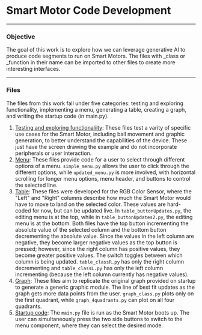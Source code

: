 # Smart Motor Code Development

---

### Objective
The goal of this work is to explore how we can leverage generative AI to produce code segments to run on Smart Motors. The files with _class or _function in their name can be imported to other files to create more interesting interfaces. 

---

### Files
The files from this work fall under five categories: testing and exploring functionality, implementing a menu, generating a table, creating a graph, and writing the startup code (in main.py). 
1. <ins>Testing and exploring functionaliity</ins>: These files test a varity of specific use cases for the Smart Motor, including ball movement and graphic generation, to better understand the capabilities of the device. These just have the screen drawing the example and do not incorporate peripherals or user interaction. 
2. <ins>Menu</ins>: These files provide code for a user to select through different options of a menu. `simple_menu.py` allows the user to click through the different options, while `updated_menu.py` is more involved, with horizontal scrolling for longer menu options, menu header, and buttons to control the selected line. 
3. <ins>Table</ins>: These files were developed for the RGB Color Sensor, where the "Left" and "Right" columns describe how much the Smart Motor would have to move to land on the selected color. These values are hard-coded for now, but can be updated live. In `table_buttonUpdates.py`, the editing menu is at the top, while in `table_buttonUpdates2.py`, the editing menu is at the bottom. Both files have the top button incrementing the absolute value of the selected column and the bottom button decrementing the absolute value. Since the values in the left column are negative, they become larger negative values as the top button is pressed; however, since the right column has positive values, they become greater positive values. The switch toggles between which column is being updated. `table_classR.py` has only the right column decrementing and `table_classL.py` has only the left column incrementing (because the left column currently has negative values). 
4. <ins>Graph</ins>: These files aim to replicate the original graph provided on startup to generate a generic graphic module. The line of best fit updates as the graph gets more data points from the user. `graph_class.py` plots only on the first quadrant, while `graph_4quadrants.py` can plot on all four quadrants. 
5. <ins>Startup code</ins>: The `main.py` file is run as the Smart Motor boots up. The user can simultaneously press the two side buttons to switch to the menu component, where they can select the desired mode.  
